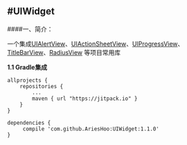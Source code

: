 #UIWidget
--------------------------
####一、简介：

一个集成[UIAlertView](https://github.com/AriesHoo/UIAlertView)、[UIActionSheetView](https://github.com/AriesHoo/UIActionSheetView)、[UIProgressView](https://github.com/AriesHoo/UIProgressView)、[TitleBarView](https://github.com/AriesHoo/TitleBarView)、[RadiusView](https://github.com/AriesHoo/RadiusView)
等项目常用库

**1.1 Gradle集成**

```
allprojects {
    repositories {
        ...
        maven { url "https://jitpack.io" }
    }
}
```

```
dependencies {
     compile 'com.github.AriesHoo:UIWidget:1.1.0'
}
```
